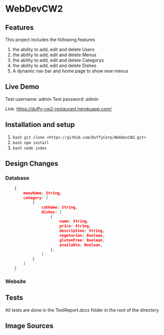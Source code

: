 # WebDevCW2

## Features

This project includes the following features

1. the ability to add, edit and delete Users
2. the ability to add, edit and delete Menus
3. the ability to add, edit and delete Categorys
4. the ability to add, edit and delete Dishes
5. A dynamic nav bar and home page to show new menus

## Live Demo

Test username: admin
Test password: admin

Link: <https://duffy-cw2-restaurant.herokuapp.com/>

## Installation and setup

1.  ```bash git clone <https://github.com/DuffyCorp/WebDevCW2.git> ```
2.  ```bash npm install ```
3.  ```bash node index ```

## Design Changes

### Database

```json
    {
        menuName: String,
        category: [
            {
                catName: String,
                dishes: [
                    {
                        name: String,
                        price: String,
                        description: String,
                        vegetarian: Boolean,
                        glutenFree: Boolean,
                        available: Boolean,
                    },
                ]
            }
        ]
    }
```

### Website

## Tests

All tests are done in the TestReport.docx folder in the root of the directory

## Image Sources
